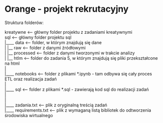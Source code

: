 # Orange - projekt rekrutacyjny

Struktura folderów:

kreatywne           <-- główny folder projektu z zadaniami kreatywnymi<br>
sql          	    <-- główny folder projektu sql<br>
|____ data          <-- folder, w którym znajdują się dane<br>
|   |__ raw         <-- folder z danymi źródłowymi<br>
|   |__ processed   <-- folder z danymi tworzonymi w trakcie analizy<br>
|   |__ htlm	    <-- folder do zadania 5, w którym znajdują się pliki przekształcone na html<br>
|<br>
|____ notebooks     <-- folder z plikami *.ipynb - tam odbywa się cały proces ETL oraz realizacja zadań<br>
|<br>
|____ sql           <-- folder z plikami *.sql - zawierają kod sql do realizacji zadań<br>
|<br>
|<br>
|____ zadania.txt      <-- plik z oryginalną treścią zadań<br>
|____ requirements.txt <-- plik z wymaganą listą bibliotek do odtworzenia środowiska wirtualnego<br>
